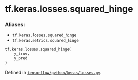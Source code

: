 <div itemscope itemtype="http://developers.google.com/ReferenceObject">
<meta itemprop="name" content="tf.keras.losses.squared_hinge" />
</div>

# tf.keras.losses.squared_hinge

### Aliases:

* `tf.keras.losses.squared_hinge`
* `tf.keras.metrics.squared_hinge`

``` python
tf.keras.losses.squared_hinge(
    y_true,
    y_pred
)
```



Defined in [`tensorflow/python/keras/losses.py`](https://www.tensorflow.org/code/tensorflow/python/keras/losses.py).


